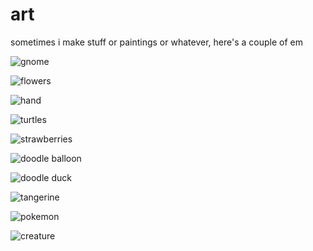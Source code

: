 art
======

sometimes i make stuff or paintings or whatever, here's a couple of em


![gnome](https://user-images.githubusercontent.com/49330502/151737007-8f93a414-98ca-4a49-aa56-30788d98129b.jpg)

![flowers](https://user-images.githubusercontent.com/49330502/151737013-fe3e3760-d944-4e5d-a01b-eb13c6d234d6.jpg)

![hand](https://user-images.githubusercontent.com/49330502/151737016-b652ad34-5e9a-41e9-9f43-89a49d31819b.jpg)

![turtles](https://user-images.githubusercontent.com/49330502/151737018-9f6d9e16-cb98-4e79-87c1-f6c2306f0a2e.jpg)

![strawberries](https://user-images.githubusercontent.com/49330502/151737020-c4877700-d4c0-478d-a373-a89f2861c957.jpg)

![doodle balloon](https://user-images.githubusercontent.com/49330502/151737023-9c9ee603-29bd-4b46-93b6-e6223856562b.jpg)

![doodle duck](https://user-images.githubusercontent.com/49330502/151737027-8979961b-2d4c-478e-aa79-9fc92218c694.jpg)

![tangerine](https://user-images.githubusercontent.com/49330502/151737038-94394ecd-e32b-4b3d-a066-7d1f4a0eb41d.jpg)

![pokemon](https://user-images.githubusercontent.com/49330502/151737042-3f384a3c-908c-4c2f-87d3-96c574c76c9b.jpg)

![creature](https://user-images.githubusercontent.com/49330502/151737050-541363f7-4d80-4a65-997f-10ffba3b7dd8.jpg)
